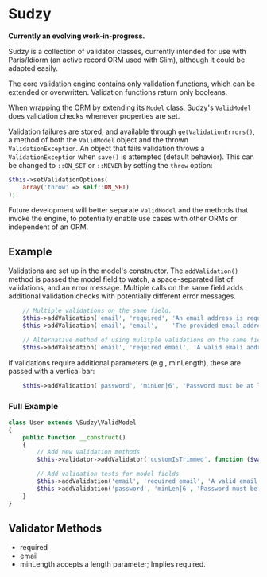 # Sudzy
**Currently an evolving work-in-progress.**

Sudzy is a collection of validator classes, currently intended for use with Paris/Idiorm (an active record ORM used with Slim), although it could be adapted easily.

The core validation engine contains only validation functions, which can be extended or overwritten. Validation functions return only booleans.

When wrapping the ORM by extending its `Model` class, Sudzy's `ValidModel` does validation checks whenever properties are set.

Validation failures are stored, and available through `getValidationErrors()`, a method of both the `ValidModel` object and the thrown `ValidationException`. An object that fails validation throws a `ValidationException` when `save()` is attempted (default behavior). This can be changed to `::ON_SET` or `::NEVER` by setting the `throw` option:

```php
$this->setValidationOptions(
    array('throw' => self::ON_SET)
);
```

Future development will better separate `ValidModel` and the methods that invoke the engine, to potentially enable use cases with other ORMs or independent of an ORM.

## Example
Validations are set up in the model's constructor. The `addValidation()` method is passed the model field to watch, a space-separated list of validations, and an error message. Multiple calls on the same field adds additional validation checks with potentially different error messages.

```php
    // Multiple validations on the same field.
    $this->addValidation('email', 'required', 'An email address is required.');
    $this->addValidation('email', 'email',    'The provided email address is not valid.');

    // Alternative method of using mulitple validations on the same field.
    $this->addValidation('email', 'required email', 'A valid emali address is required.');
```

If validations require additional parameters (e.g., minLength), these are passed with a vertical bar:

```php
    $this->addValidation('password', 'minLen|6', 'Password must be at least 6 characters');
```

### Full Example
```php
class User extends \Sudzy\ValidModel
{
    public function __construct()
    {
        // Add new validation methods
        $this->validator->addValidator('customIsTrimmed', function ($val, $params) {return trim($val) === $val;});

        // Add validation tests for model fields
        $this->addValidation('email', 'required email', 'A valid email address is required.');
        $this->addValidation('password', 'minLen|6', 'Password must be at least 6 characters.');
    }
}
```
## Validator Methods
+ required
+ email
+ minLength accepts a length parameter; Implies required.
